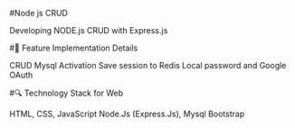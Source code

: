 #Node js CRUD

Developing NODE.js CRUD with Express.js



#🚀 Feature Implementation Details

CRUD
Mysql Activation
Save session to Redis
Local password and Google OAuth

#🔍 Technology Stack for Web

HTML, CSS, JavaScript
Node.Js (Express.Js), Mysql
Bootstrap
